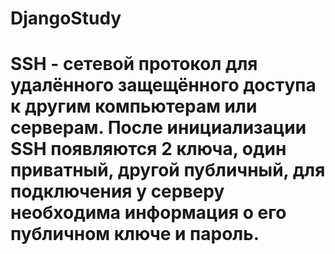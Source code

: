 # DjangoStudy
# SSH - сетевой протокол для удалённого защещённого доступа к другим компьютерам или серверам. После инициализации SSH появляются 2 ключа, один приватный, другой публичный, для подключения у серверу необходима информация о его публичном ключе и пароль.